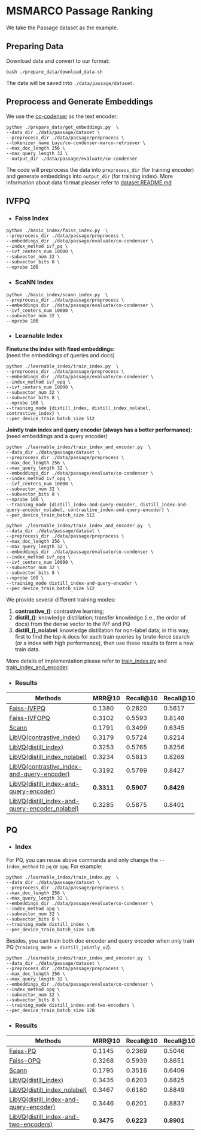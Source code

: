 # MSMARCO Passage Ranking
We take the Passage dataset as the example.   

## Preparing Data
Download data and convert to our format:
```
bash ./prepare_data/download_data.sh
```
The data will be saved into `./data/passage/dataset`.


## Preprocess and Generate Embeddings 
We use the [co-codenser](https://github.com/luyug/Condenser) as the text encoder:
```
python ./prepare_data/get_embeddings.py  \
--data_dir ./data/passage/dataset \
--preprocess_dir ./data/passage/preprocess \
--tokenizer_name Luyu/co-condenser-marco-retriever \
--max_doc_length 256 \
--max_query_length 32 \
--output_dir ./data/passage/evaluate/co-condenser 
```
The code will preprocess the data into `preprocess_dir` (for training encoder)
and generate embeddings into `output_dir` (for training index). More information about data format 
pleaser refer to [dataset.README.md](../../LibVQ/dataset/README.md)



## IVFPQ
+ ### Faiss Index
```
python ./basic_index/faiss_index.py  \
--preprocess_dir ./data/passage/preprocess \
--embeddings_dir ./data/passage/evaluate/co-condenser \
--index_method ivf_pq \
--ivf_centers_num 10000 \
--subvector_num 32 \
--subvector_bits 8 \
--nprobe 100
```

+ ### ScaNN Index
```
python ./basic_index/scann_index.py  \
--preprocess_dir ./data/passage/preprocess \
--embeddings_dir ./data/passage/evaluate/co-condenser \
--ivf_centers_num 10000 \
--subvector_num 32 \
--nprobe 100
```


+ ### Learnable Index
**Finetune the index with fixed embeddings:**  
(need the embeddings of queries and docs)
```
python ./learnable_index/train_index.py  \
--preprocess_dir ./data/passage/preprocess \
--embeddings_dir ./data/passage/evaluate/co-condenser \
--index_method ivf_opq \
--ivf_centers_num 10000 \
--subvector_num 32 \
--subvector_bits 8 \
--nprobe 100 \
--training_mode {distill_index, distill_index_nolabel, contrastive_index} \
--per_device_train_batch_size 512
```

**Jointly train index and query encoder (always has a better performance):**  
(need embeddings and a query encoder)
```
python ./learnable_index/train_index_and_encoder.py  \
--data_dir ./data/passage/dataset \
--preprocess_dir ./data/passage/preprocess \
--max_doc_length 256 \
--max_query_length 32 \
--embeddings_dir ./data/passage/evaluate/co-condenser \
--index_method ivf_opq \
--ivf_centers_num 10000 \
--subvector_num 32 \
--subvector_bits 8 \
--nprobe 100 \
--training_mode {distill_index-and-query-encoder, distill_index-and-query-encoder_nolabel, contrastive_index-and-query-encoder} \
--per_device_train_batch_size 512

python ./learnable_index/train_index_and_encoder.py  \
--data_dir ./data/passage/dataset \
--preprocess_dir ./data/passage/preprocess \
--max_doc_length 256 \
--max_query_length 32 \
--embeddings_dir ./data/passage/evaluate/co-condenser \
--index_method ivf_opq \
--ivf_centers_num 10000 \
--subvector_num 32 \
--subvector_bits 8 \
--nprobe 100 \
--training_mode distill_index-and-query-encoder \
--per_device_train_batch_size 512
```
We provide several different training modes:
1. **contrastive_()**: contrastive learning;
2. **distill_()**: knowledge distillation; transfer knowledge (i.e., the order of docs) from the dense vector to the IVF and PQ
3. **distill_()_nolabel**: knowledge distillation for non-label data; in this way, 
first to find the top-k docs for each train queries by brute-force search (or a index with high performance), 
then use these results to form a new train data.    

More details of implementation please refer to [train_index.py](./learnable_index/train_index.py) and [train_index_and_encoder](./learnable_index/train_index_and_encoder.py).


+ ### Results

Methods | MRR@10 | Recall@10 | Recall@100 | 
------- | ------- | ------- |  ------- |
[Faiss-IVFPQ](./examples/MSMARCO/basic_index/faiss_index.py) | 0.1380 | 0.2820 | 0.5617 |  
[Faiss-IVFOPQ](./examples/MSMARCO/basic_index/faiss_index.py) | 0.3102 | 0.5593 | 0.8148 |  
[Scann](./examples/MSMARCO/basic_index/scann_index.py) | 0.1791 | 0.3499 | 0.6345 | 
[LibVQ(contrastive_index)](./examples/MSMARCO/learnable_index/train_index.py) | 0.3179 | 0.5724 | 0.8214 | 
[LibVQ(distill_index)](./examples/MSMARCO/learnable_index/train_index.py) | 0.3253 | 0.5765 | 0.8256 | 
[LibVQ(distill_index_nolabel)](./examples/MSMARCO/learnable_index/train_index.py) | 0.3234 | 0.5813 | 0.8269 | 
[LibVQ(contrastive_index-and-query-encoder)](./examples/MSMARCO/learnable_index/train_index_and_encoder.py) | 0.3192 | 0.5799 | 0.8427 |  
[LibVQ(distill_index-and-query-encoder)](./examples/MSMARCO/learnable_index/train_index_and_encoder.py) | **0.3311** | **0.5907** | **0.8429** |  
[LibVQ(distill_index-and-query-encoder_nolabel)](./examples/MSMARCO/learnable_index/train_index_and_encoder.py) | 0.3285 | 0.5875 | 0.8401 | 




## PQ
+ ### Index      
For PQ, you can reuse above commands and only change the `--index_method` to `pq` or `opq`.
For example:
```
python ./learnable_index/train_index.py  \
--data_dir ./data/passage/dataset \
--preprocess_dir ./data/passage/preprocess \
--max_doc_length 256 \
--max_query_length 32 \
--embeddings_dir ./data/passage/evaluate/co-condenser \
--index_method opq \
--subvector_num 32 \
--subvector_bits 8 \
--training_mode distill_index \
--per_device_train_batch_size 128
```

Besides, you can train both doc encoder and query encoder when only train PQ (`training_mode = distill_jointly_v2`).
```
python ./learnable_index/train_index_and_encoder.py  \
--data_dir ./data/passage/dataset \
--preprocess_dir ./data/passage/preprocess \
--max_doc_length 256 \
--max_query_length 32 \
--embeddings_dir ./data/passage/evaluate/co-condenser \
--index_method opq \
--subvector_num 32 \
--subvector_bits 8 \
--training_mode distill_index-and-two-encoders \
--per_device_train_batch_size 128
```

+ ### Results

Methods | MRR@10 | Recall@10 | Recall@100 | 
------- | ------- | ------- |  ------- | 
[Faiss-PQ](./examples/MSMARCO/basic_index/faiss_index.py) | 0.1145 | 0.2369 | 0.5046 |  
[Faiss-OPQ](./examples/MSMARCO/basic_index/faiss_index.py) | 0.3268 | 0.5939 | 0.8651 |   
[Scann](./examples/MSMARCO/basic_index/scann_index.py) | 0.1795 | 0.3516 | 0.6409 |  
[LibVQ(distill_index)](./examples/MSMARCO/learnable_index/train_index.py) | 0.3435 | 0.6203 | 0.8825 | 
[LibVQ(distill_index_nolabel)](./examples/MSMARCO/learnable_index/train_index.py) | 0.3467 | 0.6180 | 0.8849 | 
[LibVQ(distill_index-and-query-encoder)](./examples/MSMARCO/learnable_index/train_index_and_encoder.py) | 0.3446 | 0.6201 | 0.8837 | 
[LibVQ(distill_index-and-two-encoders)](./examples/MSMARCO/learnable_index/train_index_and_encoder.py) | **0.3475** | **0.6223** | **0.8901** |  


